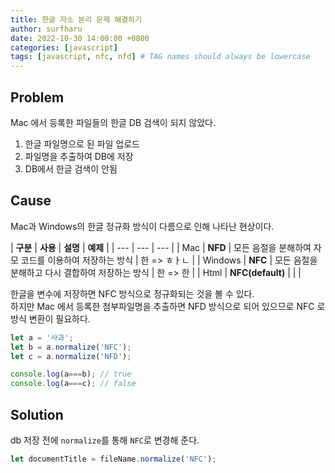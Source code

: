 ```yaml
---
title: 한글 자소 분리 문제 해결하기
author: surfharu
date: 2022-10-30 14:00:00 +0800
categories: [javascript]
tags: [javascript, nfc, nfd] # TAG names should always be lowercase
---
```


## Problem
Mac 에서 등록한 파일들의 한글 DB 검색이 되지 않았다.
1. 한글 파일명으로 된 파일 업로드 
2. 파일명을 추출하여 DB에 저장
3. DB에서 한글 검색이 안됨   

## Cause
Mac과 Windows의 한글 정규화 방식이 다름으로 인해 나타난 현상이다.

| **구분** | **사용** | **설명** | **예제** |
| --- | --- | --- |
| Mac | **NFD** | 모든 음절을 분해하여 자모 코드를 이용하여 저장하는 방식 | 한 => ㅎㅏㄴ |
| Windows | **NFC** | 모든 음절을 분해하고 다시 결합하여 저장하는 방식 | 한 => 한 |
| Html | **NFC(default)** | | |

한글을 변수에 저장하면 NFC 방식으로 정규화되는 것을 볼 수 있다.  
하지만 Mac 에서 등록한 첨부파일명을 추출하면 NFD 방식으로 되어 있으므로 NFC 로 방식 변환이 필요하다.
```js
let a = '사과';
let b = a.normalize('NFC');
let c = a.normalize('NFD');

console.log(a===b); // true
console.log(a===c); // false
```

## Solution
db 저장 전에 `normalize`를 통해 `NFC`로 변경해 준다. 
```js
let documentTitle = fileName.normalize('NFC');
```